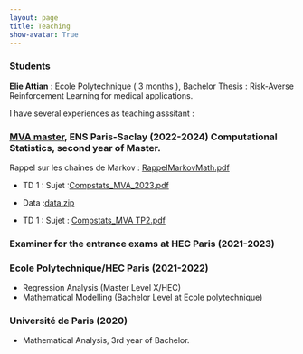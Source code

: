 ```yaml
---
layout: page
title: Teaching
show-avatar: True
---
```


### Students 

**Elie Attian** : Ecole Polytechnique ( 3 months ), Bachelor Thesis : Risk-Averse Reinforcement Learning for medical applications.

I have several experiences as teaching asssitant :

### [MVA master](https://www.master-mva.com/), ENS Paris-Saclay (2022-2024) Computational Statistics, second year of Master.

Rappel sur les chaines de Markov : [RappelMarkovMath.pdf](https://github.com/pierreclavier/pierreclavier.github.io/files/9849848/RappelMarkovMath.pdf)



*  TD 1 : Sujet :[Compstats_MVA_2023.pdf](https://github.com/pierreclavier/pierreclavier.github.io/files/12857708/Compstats_MVA_2023.pdf)
*  Data :[data.zip](https://github.com/pierreclavier/pierreclavier.github.io/files/9775977/data.zip)

*  TD 1 : Sujet : [Compstats_MVA TP2.pdf](https://github.com/pierreclavier/pierreclavier.github.io/files/13073208/Compstats_MVA___TP2.1.pdf)

 <!--
[data.zip](https://github.com/pierreclavier/pierreclavier.github.io/files/9775977/data.zip)  
[Data.zip](https://github.com/pierreclavier/pierreclavier.github.io/files/9882573/Data.zip)
 [tmalaexcov.txt](https://github.com/pierreclavier/pierreclavier.github.io/files/10208994/tmalaexcov.txt)
-->


### Examiner for the entrance exams at HEC Paris (2021-2023)

### Ecole Polytechnique/HEC Paris (2021-2022)

* Regression Analysis (Master Level X/HEC)
* Mathematical Modelling (Bachelor Level at Ecole polytechnique)

### Université de Paris (2020)

* Mathematical Analysis, 3rd year of Bachelor.

<p>&nbsp;</p>

